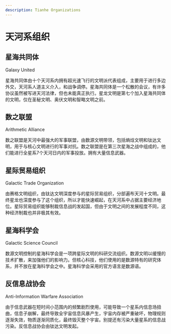 ```yaml
---
description: Tianhe Organizations
---
```


# 天河系组织

## 星海共同体&#x20;

Galaxy United

星海共同体由十个天河系内拥有超光速飞行的文明派代表组成，主要用于进行多边外交，天河系人道主义介入，和战争调停。星海共同体是一个松散的会议，有许多协议虽然被写进天河法律，但也未能真正执行。星龙文明是第七个加入星海共同体的文明，仅在圣秘文明、奥伏文明和智略文明之前。

## 数之联盟&#x20;

Arithmetic Alliance

数之联盟是天河中最强大的军事联盟，由数源文明带领，包括熵焓文明和钛达文明，用于与核心文明进行的军事对抗。数之联盟是在第三次星海之战中组成的，他们能进行全星系7个天河日内的军事投放。拥有大量信息武器。

## 星际贸易组织&#x20;

Galactic Trade Organization

由赛格文明组织，由钛达文明深度参与的星际贸易组织，分部遍布天河十文明。最终星龙也深度参与了这个组织，所以才能快速崛起，在天河系中占据主要经济地位。星际贸易组织能够制裁信息战的发起国，但由于文明之间的发展程度不同，这种经济制裁也并非极其有效。

## 星海科学会&#x20;

Galactic Science Council

数源文明控制的星海科学会是一项跨星际文明的科研交流组织。数源文明以缓慢的技术扩散，来加强他们的影响力。但核心科技，他们使用的是数源特有的研究体系，并不放在星海科学会之中。星海科学会采用的官方语言是数源语。

## 反信息战协会&#x20;

Anti-Information Warfare Association

由于信息武器在短时间小范围内的频繁剧烈使用，可能导致一个星系内信息场扭曲，信息子崩解，最终导致全宇宙信息风暴产生，宇宙内存被严重破坏，物理规则逐渐失效，物质逐渐同质化，最终毁灭整个宇宙。别提还有污染大量星系的信息战污染。反信息战协会由钛达文明发起。
